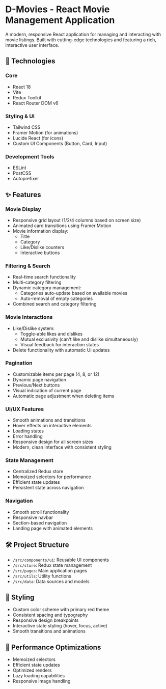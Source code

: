 # D-Movies - React Movie Management Application

A modern, responsive React application for managing and interacting with movie listings. Built with cutting-edge technologies and featuring a rich, interactive user interface.

## 🚀 Technologies

### Core
- React 18
- Vite
- Redux Toolkit
- React Router DOM v6

### Styling & UI
- Tailwind CSS
- Framer Motion (for animations)
- Lucide React (for icons)
- Custom UI Components (Button, Card, Input)

### Development Tools
- ESLint
- PostCSS
- Autoprefixer

## ✨ Features

### Movie Display
- Responsive grid layout (1/2/4 columns based on screen size)
- Animated card transitions using Framer Motion
- Movie information display:
  - Title
  - Category
  - Like/Dislike counters
  - Interactive buttons

### Filtering & Search
- Real-time search functionality
- Multi-category filtering
- Dynamic category management:
  - Categories auto-update based on available movies
  - Auto-removal of empty categories
- Combined search and category filtering

### Movie Interactions
- Like/Dislike system:
  - Toggle-able likes and dislikes
  - Mutual exclusivity (can't like and dislike simultaneously)
  - Visual feedback for interaction states
- Delete functionality with automatic UI updates

### Pagination
- Customizable items per page (4, 8, or 12)
- Dynamic page navigation
- Previous/Next buttons
- Visual indication of current page
- Automatic page adjustment when deleting items

### UI/UX Features
- Smooth animations and transitions
- Hover effects on interactive elements
- Loading states
- Error handling
- Responsive design for all screen sizes
- Modern, clean interface with consistent styling

### State Management
- Centralized Redux store
- Memoized selectors for performance
- Efficient state updates
- Persistent state across navigation

### Navigation
- Smooth scroll functionality
- Responsive navbar
- Section-based navigation
- Landing page with animated elements

## 🛠 Project Structure
- `/src/components/ui`: Reusable UI components
- `/src/store`: Redux state management
- `/src/pages`: Main application pages
- `/src/utils`: Utility functions
- `/src/data`: Data sources and models

## 🎨 Styling
- Custom color scheme with primary red theme
- Consistent spacing and typography
- Responsive design breakpoints
- Interactive state styling (hover, focus, active)
- Smooth transitions and animations

## 🔧 Performance Optimizations
- Memoized selectors
- Efficient state updates
- Optimized renders
- Lazy loading capabilities
- Responsive image handling